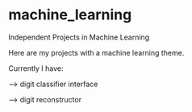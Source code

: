 # machine_learning
Independent Projects in Machine Learning

Here are my projects with a machine learning theme.

Currently I have: 

--> digit classifier interface

--> digit reconstructor
